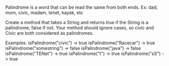 Palindrome is a word that can be read the same from both ends. Ex: dad, mom, civic, madam, tenet, kayak, etc

Create a method that takes a String and returns true if the String is a palindrome, false if not.
Your method should ignore cases, so civic and Civic are both considered as palindromes.

 Examples:
    isPalindrome("civic") -> true
    isPalindrome("Racecar") -> true
    isPalindrome("somestring") -> false
    isPalindrome("java") -> false
    isPalindrome("TENet") -> true
    isPalindrome("t") -> true
    isPalindrome("sS") -> true


